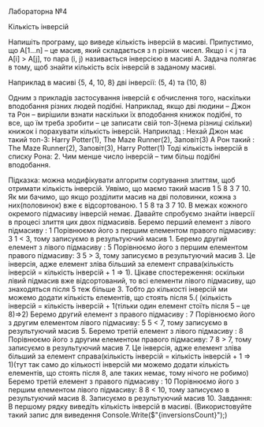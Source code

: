 Лабораторна №4

Кількість інверсій

Напишіть програму, що виведе кількість інверсій в масиві.
Припустимо, що A[1…n] – це масив, який складається з n різних чисел. Якщо i < j та A[i] > A[j], то пара (i, j) називається інверсією в масиві A. Задача полягає в тому, щоб знайти кількість всіх інверсій в заданому масиві.

Наприклад в масиві {5, 4, 10, 8} дві інверсії: (5, 4) та (10, 8)

Одним з прикладів застосування інверсій є обчислення того, наскільки вподобання різних людей подібні. Наприклад, якщо дві людини – Джон та Рон – вирішили взнати наскільки їх вподобання книжок подібні, то все, що їм треба зробити – це записати свій топ-3(нема різниці скільки) книжок і порахувати кількість інверсій. Наприклад :
Нехай Джон має такий топ-3:
Harry Potter(1), The Maze Runner(2), Заповіт(3)
А Рон такий :
The Maze Runner(2), Заповіт(3), Harry Potter(1)
Тоді кількість інверсій в списку Рона: 2. Чим менше число інверсій – тим більш подібні вподобання.

Підказка: можна модифікувати алгоритм сортування злиттям, щоб отримати кількість інверсій. Уявімо, що маємо такий масив 1 5 8 3 7 10. Як ми бачимо, що якщо розділити масив на дві половинки, кожна з них(половинок) вже є відсортованою. 1 5 8 та 3 7 10. В межах кожного окремого підмасиву інверсій немає. Давайте спробуємо знайти інверсії в процесі злиття цих двох підмасивів.
Беремо перший елемент з лівого підмасиву : 1
Порівнюємо його з першим елементом правого підмасиву: 3
1 < 3, тому записуємо в результуючий масив 1.
Беремо другий елемент з лівого підмасиву : 5
Порівнюємо його з першим елементом правого підмасиву: 3
5 > 3, тому записуємо в результуючий масив 3. Це інверсія, адже елемент зліва більший за елемент справа(кількість інверсій = кількість інверсій + 1 => 1). Цікаве спостереження: оскільки лівий підмасив вже відсортований, то всі елементи лівого підмасиву, що знаходяться після 5 теж більше 3. Тобто до кількості інверсій ми можемо додати кількість елементів, що стоять після 5.( (кількість інверсій = кількість інверсій + 1(тільки один елемент стоїть після 5 – це 8)=>2) Беремо другий елемент з правого підмасиву : 7
Порівнюємо його з другим елементом лівого підмасиву: 5
5 < 7, тому записуємо в результуючий масив 5.
Беремо третій елемент з лівого підмасиву : 8
Порівнюємо його з другим елементом правого підмасиву: 7
8 > 7, тому записуємо в результуючий масив 7. Це інверсія, адже елемент зліва більший за елемент справа(кількість інверсій = кількість інверсій + 1 => 1)(тут так само до кількості інверсій ми можемо додати кількість елементів, що стоять після 8, але таких немає, тому нічого не робимо) Беремо третій елемент з правого підмасиву : 10
Порівнюємо його з першим елементом лівого підмасиву: 8
8 < 10, тому записуємо в результуючий масив 8.
Записуємо в результуючий масив 10.
Завдання: В першому рядку виведіть кількість інверсій в масиві. (Використовуйте такий запис для виведення Console.Write($"{inversionsCount}");)
